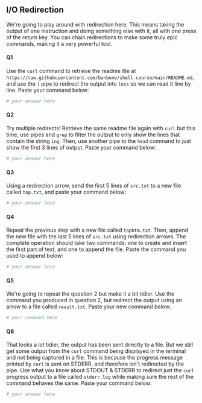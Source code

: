 ## I/O Redirection
We're going to play around with redirection here. This means taking the output of one instruction and doing something else with it, all with one press of the return key. You can chain redirections to make some truly epic commands, making it a very powerful tool.

#### Q1
Use the `curl` command to retrieve the readme file at `https://raw.githubusercontent.com/banbone/shell-course/main/README.md`, and use the `|` pipe to redirect the output into `less` so we can read it line by line. Paste your command below:
```sh
# your answer here

```

#### Q2
Try multiple redirects! Retrieve the same readme file again with `curl` but this time, use pipes and `grep` to filter the output to only show the lines that contain the string `ing`. 
Then, use another pipe to the `head` command to just show the first 3 lines of output. Paste your command below:
```sh
# your answer here

```

#### Q3
Using a redirection arrow, send the first 5 lines of `src.txt` to a new file called `top.txt`, and paste your command below:
```sh
# your answer here

```

#### Q4
Repeat the previous step with a new file called `topbtm.txt`. Then, append the new file with the last 5 lines of `src.txt` using redirection arrows. 
The complete operation should take two commands; one to create and insert the first part of text, and one to append the file. Paste the command you used to append below:
```sh
# your answer here

```

#### Q5
We're going to repeat the question 2 but make it a bit tidier. Use the command you produced in question 2, but redirect the output using an arrow to a file called `result.txt`. Paste your new command below:
```sh
# your command here

```

#### Q6
That looks a lot tidier, the output has been sent directly to a file. But we still get some output from the `curl` command being displayed in the terminal and not being captured in a file. This is because the progress message printed by `curl` is sent on STDERR, and therefore isn't redirected by the pipe.
Use what you know about STDOUT & STDERR to redirect just the `curl` progress output to a file called `stderr.log` while making sure the rest of the command behaves the same.
Paste your command below:
```sh
# your answer here

```